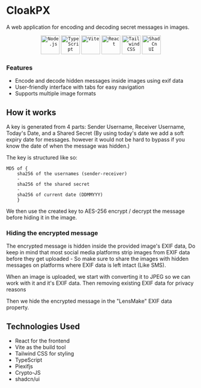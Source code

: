 # CloakPX

A web application for encoding and decoding secret messages in images.

<div align="center">
	<code><img width="50" src="https://user-images.githubusercontent.com/25181517/183568594-85e280a7-0d7e-4d1a-9028-c8c2209e073c.png" alt="Node.js" title="Node.js"/></code>
	<code><img width="50" src="https://user-images.githubusercontent.com/25181517/183890598-19a0ac2d-e88a-4005-a8df-1ee36782fde1.png" alt="TypeScript" title="TypeScript"/></code>
	<code><img width="50" src="https://github-production-user-asset-6210df.s3.amazonaws.com/62091613/261395532-b40892ef-efb8-4b0e-a6b5-d1cfc2f3fc35.png" alt="Vite" title="Vite"/></code>
	<code><img width="50" src="https://user-images.githubusercontent.com/25181517/183897015-94a058a6-b86e-4e42-a37f-bf92061753e5.png" alt="React" title="React"/></code>
	<code><img width="50" src="https://user-images.githubusercontent.com/25181517/202896760-337261ed-ee92-4979-84c4-d4b829c7355d.png" alt="Tailwind CSS" title="Tailwind CSS"/></code>
	<code><img width="50" src="https://github.com/user-attachments/assets/e4bd419a-2a4a-459a-ba9a-d3324e693c4d" alt="ShadCn UI" title="ShadCn UI"/></code>
</div>

### Features

- Encode and decode hidden messages inside images using exif data
- User-friendly interface with tabs for easy navigation
- Supports multiple image formats

## How it works

A key is generated from 4 parts: Sender Username, Receiver Username, Today's
Date, and a Shared Secret (By using today's date we add a soft expiry date for
messages. however it would not be hard to bypass if you know the date of when
the message was hidden.)

The key is structured like so:

```plaintext
MD5 of {
	sha256 of the usernames (sender-receiver)
	-
	sha256 of the shared secret
	-
	sha256 of current date (DDMMYYY)
	}
```

We then use the created key to AES-256 encrypt / decrypt the message before
hiding it in the image.

### Hiding the encrypted message

The encrypted message is hidden inside the provided image's EXIF data, Do keep
in mind that most social media platforms strip images from EXIF data before they
get uploaded - So make sure to share the images with hidden messages on
platforms where EXIF data is left intact (Like SMS).

When an image is uploaded, we start with converting it to JPEG so we can work
with it and it's EXIF data. Then removing existing EXIF data for privacy reasons

Then we hide the encrypted message in the "LensMake" EXIF data property.

## Technologies Used

- React for the frontend
- Vite as the build tool
- Tailwind CSS for styling
- TypeScript
- Piexifjs
- Crypto-JS
- shadcn/ui
